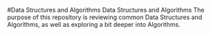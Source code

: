 #Data Structures and Algorithms
Data Structures and Algorithms
The purpose of this repository is reviewing common Data Structures and Algorithms, as well as exploring a bit deeper into Algorithms.
